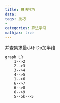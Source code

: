 ```yaml
---
title: 算法技巧
data: 
tags: 技巧
-
categories: 算法学习
mathjax: true
---
```

并查集求最小环
Dp加半维

``` mermaid
graph LR 
    1-->2
    2-->3
    3-->4
    4-->5
    1-->6
    6-->7
    6-->8
    6-->9
    5--ok-->5
```
<!--stackedit_data:
eyJoaXN0b3J5IjpbLTIwNTg0ODQ1NDIsLTE1OTE0MTMxMCwtMj
AwNzExMDUzOCwxNTU2MzE5MTgwXX0=
-->